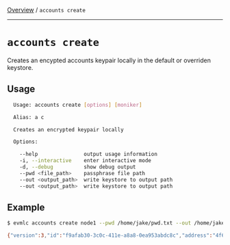[Overview](README.md) / `accounts create`

---

# `accounts create`

Creates an encypted accounts keypair locally in the default or overriden keystore.

## Usage

```bash
  Usage: accounts create [options] [moniker]

  Alias: a c

  Creates an encrypted keypair locally

  Options:

    --help               output usage information
    -i, --interactive    enter interactive mode
    -d, --debug          show debug output
    --pwd <file_path>    passphrase file path
    --out <output_path>  write keystore to output path
    --out <output_path>  write keystore to output path
```

## Example

```bash
$ evmlc accounts create node1 --pwd /home/jake/pwd.txt --out /home/jake/keystore/

{"version":3,"id":"f9afab30-3c0c-411e-a8a8-0ea953abdc8c","address":"4f6ed4bfd7b4acd24c7d8130b7df0b6f78880048","crypto":{"ciphertext":"0510b3070f03fe0ea53fef2365328e712d3ed7fa93c07c5afd9a2d27384ba173","cipherparams":{"iv":"d4b2f5399de8048664c500f34e6a1f97"},"cipher":"aes-128-ctr","kdf":"scrypt","kdfparams":{"dklen":32,"salt":"4c966289d7056e6a3de2f527da2a39feb97e1ed59e297f58ed986c2d5b055851","n":8192,"r":8,"p":1},"mac":"01b1af7fd3b14b05824ad70df199d045803b5b9268cc884baf11a4975e24cbe2"}}
```
